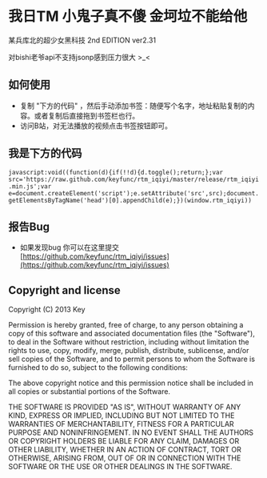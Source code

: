 我日TM 小鬼子真不傻 金坷垃不能给他
=========

某兵库北的超少女黑科技 2nd EDITION ver2.31

对bishi老爷api不支持jsonp感到压力很大 >_<

## 如何使用

* 复制 "下方的代码" ，然后手动添加书签：随便写个名字，地址粘贴复制的内容。或者复制后直接拖到书签栏也行。
* 访问B站，对无法播放的视频点击书签按钮即可。

## 我是下方的代码

 `javascript:void((function(d){if(!!d){d.toggle();return;};var src='https://raw.github.com/keyfunc/rtm_iqiyi/master/release/rtm_iqiyi.min.js';var e=document.createElement('script');e.setAttribute('src',src);document.getElementsByTagName('head')[0].appendChild(e);})(window.rtm_iqiyi))`

## 报告Bug

* 如果发现bug 你可以在这里提交 [https://github.com/keyfunc/rtm_iqiyi/issues](https://github.com/keyfunc/rtm_iqiyi/issues)

## Copyright and license

Copyright (C) 2013 Key

Permission is hereby granted, free of charge, to any person obtaining a copy of this software and associated documentation files (the "Software"), to deal in the Software without restriction, including without limitation the rights to use, copy, modify, merge, publish, distribute, sublicense, and/or sell copies of the Software, and to permit persons to whom the Software is furnished to do so, subject to the following conditions:

The above copyright notice and this permission notice shall be included in all copies or substantial portions of the Software.

THE SOFTWARE IS PROVIDED "AS IS", WITHOUT WARRANTY OF ANY KIND, EXPRESS OR IMPLIED, INCLUDING BUT NOT LIMITED TO THE WARRANTIES OF MERCHANTABILITY, FITNESS FOR A PARTICULAR PURPOSE AND NONINFRINGEMENT. IN NO EVENT SHALL THE AUTHORS OR COPYRIGHT HOLDERS BE LIABLE FOR ANY CLAIM, DAMAGES OR OTHER LIABILITY, WHETHER IN AN ACTION OF CONTRACT, TORT OR OTHERWISE, ARISING FROM, OUT OF OR IN CONNECTION WITH THE SOFTWARE OR THE USE OR OTHER DEALINGS IN THE SOFTWARE.

